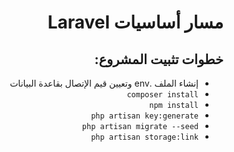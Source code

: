 <h1 dir="rtl"> مسار أساسيات Laravel </h1>


<h2 dir="rtl"> خطوات تثبيت المشروع: </h2>

<ul dir="rtl">

<li>إنشاء الملف .env  وتعيين قيم الإتصال بقاعدة البيانات</li>
<li><code>composer install</code></li>
<li><code>npm install</code></li>
<li><code>php artisan key:generate</code></li>
<li><code>php artisan migrate --seed</code></li>
<li><code>php artisan storage:link</code></li>
</ul>
